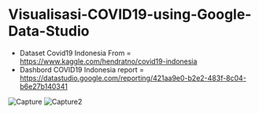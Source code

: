 # Visualisasi-COVID19-using-Google-Data-Studio

- Dataset Covid19 Indonesia From = https://www.kaggle.com/hendratno/covid19-indonesia
- Dashbord COVID19 Indonesia report = https://datastudio.google.com/reporting/421aa9e0-b2e2-483f-8c04-b6e27b140341


![Capture](https://user-images.githubusercontent.com/43168046/119213668-178b0600-baeb-11eb-8238-740e69141262.PNG)
![Capture2](https://user-images.githubusercontent.com/43168046/119213669-1954c980-baeb-11eb-9363-559ee8a405b3.PNG)



